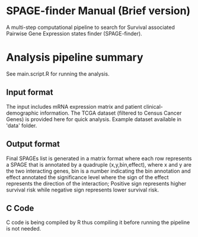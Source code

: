 # SPAGE-finder Manual (Brief version)

A multi-step computational pipeline to search for Survival associated Pairwise Gene Expression states finder (SPAGE-finder).

# Analysis pipeline summary
See main.script.R for running the analysis.

## Input format
The input includes mRNA expression matrix and patient clinical-demographic information. The TCGA dataset (filtered to Census Cancer Genes) is provided here for quick analysis. Example dataset available in 'data' folder.

## Output format
Final SPAGEs list is generated in a matrix format where each row represents a SPAGE that is annotated by a quadruple (x,y,bin,effect), where x and y are the two interacting genes, bin is a number indicating the bin annotation and effect annotated the significance level where the sign of the effect represents the direction of the interaction; Positive sign represents higher survival risk while negative sign represents lower survival risk.

## C Code
C code is being compiled by R thus compiling it before running the pipeline is not needed.
